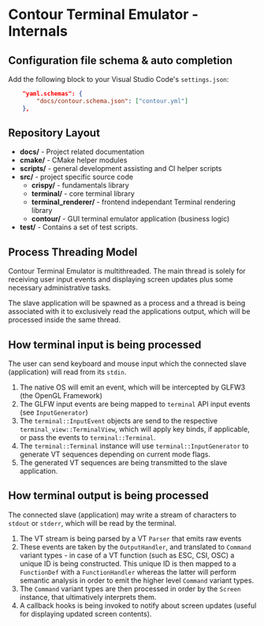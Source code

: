 # Contour Terminal Emulator - Internals

## Configuration file schema & auto completion

Add the following block to your Visual Studio Code's `settings.json`:

```json
    "yaml.schemas": {
        "docs/contour.schema.json": ["contour.yml"]
    },
```

## Repository Layout

* **docs/** - Project related documentation
* **cmake/** - CMake helper modules
* **scripts/** - general development assisting and CI helper scripts
* **src/** - project specific source code
  * **crispy/** - fundamentals library
  * **terminal/** - core terminal library
  * **terminal_renderer/** - frontend independant Terminal rendering library
  * **contour/** - GUI terminal emulator application (business logic)
* **test/** - Contains a set of test scripts.

## Process Threading Model

Contour Terminal Emulator is multithreaded.
The main thread is solely for receiving user input events and
displaying screen updates plus some necessary administrative tasks.

The slave application will be spawned as a process and a
thread is being associated with it to exclusively read the
applications output, which will be processed inside the same thread.

## How terminal input is being processed

The user can send keyboard and mouse input
which the connected slave (application) will read
from its `stdin`.

1. The native OS will emit an event, which will be intercepted by GLFW3 (the OpenGL Framework)
2. The GLFW input events are being mapped to `terminal` API input events (see `InputGenerator`)
3. The `terminal::InputEvent` objects are send to the respective `terminal_view::TerminalView`, which will apply key binds, if applicable, or pass the events to `terminal::Terminal`.
4. The `terminal::Terminal` instance will use `terminal::InputGenerator` to generate VT sequences depending on current mode flags.
5. The generated VT sequences are being transmitted to the slave application.

## How terminal output is being processed

The connected slave (application) may write a stream of characters to `stdout` or `stderr`,
which will be read by the terminal.

1. The VT stream is being parsed by a VT `Parser` that emits raw events
2. These events are taken by the `OutputHandler`, and translated to `Command` variant types - in case of a VT function (such as ESC, CSI, OSC) a unique ID is being constructed. This unique ID is then mapped to a `FunctionDef` with a `FunctionHandler` whereas the latter will perform semantic analysis in order to emit the higher level `Command` variant types.
3. The `Command` variant types are then processed in order by the `Screen` instance, that ultimatively interprets them.
4. A callback hooks is being invoked to notify about screen updates (useful for displaying updated screen contents).
